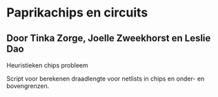 # Paprikachips en circuits
## Door Tinka Zorge, Joelle Zweekhorst en Leslie Dao
Heuristieken chips probleem

Script voor berekenen draadlengte voor netlists in chips en onder- en bovengrenzen.
